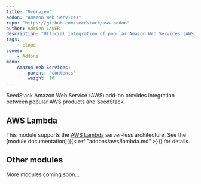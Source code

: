 ```yaml
---
title: "Overview"
addon: "Amazon Web Services"
repo: "https://github.com/seedstack/aws-addon"
author: Adrien LAUER
description: "Official integration of popular Amazon Web Services (AWS) products."
tags:
    - cloud
zones:
    - Addons
menu:
    Amazon Web Services:
        parent: "contents"
        weight: 10
---
```


SeedStack Amazon Web Service (AWS) add-on provides integration between popular AWS products and SeedStack.<!--more--> 

## AWS Lambda

This module supports the [AWS Lambda](https://aws.amazon.com/lambda/details) server-less architecture. See the 
[module documentation]({{< ref "addons/aws/lambda.md" >}}) for details.

## Other modules

More modules coming soon...